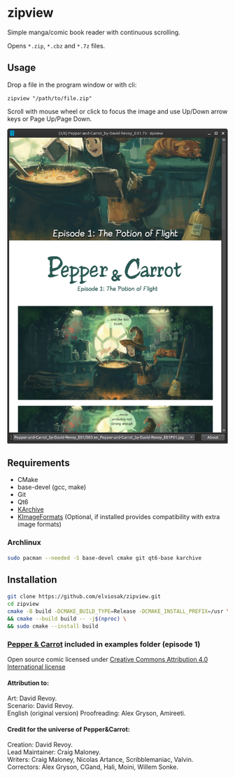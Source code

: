 # zipview

Simple manga/comic book reader with continuous scrolling.

Opens `*.zip`, `*.cbz` and `*.7z` files.


## Usage

Drop a file in the program window or with cli:
```
zipview "/path/to/file.zip"
```

Scroll with mouse wheel or click to focus the image and use Up/Down arrow keys or Page Up/Page Down.

![screenshot](examples/screenshot2.png)

## Requirements
- CMake
- base-devel (gcc, make)
- Git
- Qt6
- [KArchive](https://api.kde.org/frameworks/karchive/html/index.html)
- [KImageFormats](https://api.kde.org/frameworks/kimageformats/html/index.html) (Optional, if installed provides compatibility with extra image formats)

### Archlinux
```bash
sudo pacman --needed -S base-devel cmake git qt6-base karchive
```

## Installation
```bash
git clone https://github.com/elviosak/zipview.git
cd zipview
cmake -B build -DCMAKE_BUILD_TYPE=Release -DCMAKE_INSTALL_PREFIX=/usr \
&& cmake --build build -- -j$(nproc) \
&& sudo cmake --install build
```



### [Pepper & Carrot](https://www.peppercarrot.com/) included in examples folder (episode 1)

Open source comic licensed under [Creative Commons Attribution 4.0 International license](https://creativecommons.org/licenses/by/4.0/)

#### Attribution to:

Art: David Revoy.  
Scenario: David Revoy.  
English (original version) Proofreading: Alex Gryson, Amireeti.


#### Credit for the universe of Pepper&Carrot:

Creation: David Revoy.  
Lead Maintainer: Craig Maloney.  
Writers: Craig Maloney, Nicolas Artance, Scribblemaniac, Valvin.  
Correctors: Alex Gryson, CGand, Hali, Moini, Willem Sonke.
